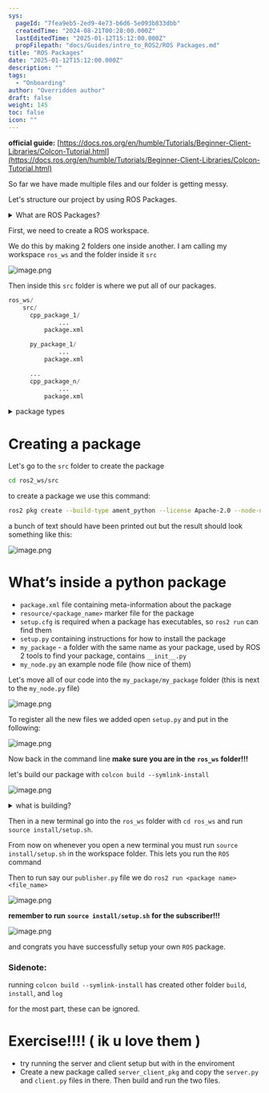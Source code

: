 ```yaml
---
sys:
  pageId: "7fea9eb5-2ed9-4e73-b6d6-5e093b833dbb"
  createdTime: "2024-08-21T00:28:00.000Z"
  lastEditedTime: "2025-01-12T15:12:00.000Z"
  propFilepath: "docs/Guides/intro_to_ROS2/ROS Packages.md"
title: "ROS Packages"
date: "2025-01-12T15:12:00.000Z"
description: ""
tags:
  - "Onboarding"
author: "Overridden author"
draft: false
weight: 145
toc: false
icon: ""
---
```


**official guide:** [https://docs.ros.org/en/humble/Tutorials/Beginner-Client-Libraries/Colcon-Tutorial.html](https://docs.ros.org/en/humble/Tutorials/Beginner-Client-Libraries/Colcon-Tutorial.html)

So far we have made multiple files and our folder is getting messy.

Let's structure our project by using ROS Packages.

<details>

<summary>What are ROS Packages?</summary>

ROS Packages are, as the name implies, packages of code that are highly sharable between ROS developers.

They consist of a folder, `package.xml` file, and source code

```python
      cpp_package_1/
		      ... imagine much code files here ..
          package.xml
```

</details>

First, we need to create a ROS workspace.

We do this by making 2 folders one inside another. I am calling my workspace `ros_ws` and the folder inside it `src`

![image.png](https://prod-files-secure.s3.us-west-2.amazonaws.com/d518164a-d88e-44d1-a4ee-3adb3bd8bce0/70706947-fd18-4537-a67b-e12946812d31/image.png?X-Amz-Algorithm=AWS4-HMAC-SHA256&X-Amz-Content-Sha256=UNSIGNED-PAYLOAD&X-Amz-Credential=ASIAZI2LB4662NTIMOFF%2F20250319%2Fus-west-2%2Fs3%2Faws4_request&X-Amz-Date=20250319T003824Z&X-Amz-Expires=3600&X-Amz-Security-Token=IQoJb3JpZ2luX2VjEA0aCXVzLXdlc3QtMiJHMEUCID47DHBjdraQEaMs8WiW6wR%2Be9CKBMPLWpQTqpGXr3XaAiEA34QFkygd6j4weVOEl1BXfiPVilbCpTSsjDf%2FATo4B6oq%2FwMIZhAAGgw2Mzc0MjMxODM4MDUiDBVZk8TTk5tEw9shzircA%2B5%2BJ59PDQv8kEMG3u6tItTmNmIYHc%2BUsQT6JrWNXXoFO5Q4YqYK%2BgM1hq9VBHDRvu2kW2WPp9G75o8qSj5vy4Oc2p8nQPboFvERPPBSVIcawPVIGudloVLw5Jbkq7pnn7Z4UZfTeu4f8bgmavB4xIcDyg9KvCi0V6LbiL%2Fk%2FwSxNo7GcPPR9y%2FWp6LEZpC2tgsDa8yVcvUR2unLZtnDQRkajs1G58WFiROj%2BIrMPtb8hwZHgNKFUYvPLB0%2FME%2FAzOqtFTdvYwzj7WhwiaPcu0iNC6Sk0ZrBesncGeGH6YUQKm60ddBpSLl5ISMw%2FPCSgMAhdMqZS%2FjQGGlH6o4Nlm%2F9pSOWrhI1b5%2FNhn9q%2BFWliUGZvzzdOl%2FPMp8tJ6Lp%2BHvYcujvDuRl2KksAUkHjry7iwPLcgbNkIUE7k%2B0zQOUMPADmyXfTbS2%2BU3zfYN6YulR3NzWD8GG4vDYvgcpLbQF27j12GDdR732B0tjqlfP373IkwPMIpLoD05XQNOS68jk8X54k0va8DPpmDHcZXNCw7Nk3DfJjn2k0BPuDKv7tiJlYvT9woHSE%2F4R3MpPJdHLlT0yNynwWmSwPMs6ni5vtGm5LBukBjv1UvRlyptYaRDdOFa9vEQFaFGOMNuw574GOqUBZV%2F1vaHP1pO8f5yudO7g%2FQ%2FFrANnuAlMiFSpb36mgkLCYd3%2Fu5iWXVOno%2B6Svqe61nrjdR2ylEl8R80MuB%2FnMBLbExxQuuKLhXswFVu9G7T8WV2g%2B8NDlrRigRCDOq%2FkpE3aTASGal%2BEV3TUZAFXPWcQFhMzbPgQy9f5KQLAj50fd5cGgjkJQTGY6aVD1L8wRReiY9c4VYqCbUVGgm1eOzE17Ed%2F&X-Amz-Signature=abf2685c3400acd6d0f33c016d5586cdd7b9af8ce79a46899fe4b332ee51a0f8&X-Amz-SignedHeaders=host&x-id=GetObject)

Then inside this `src` folder is where we put all of our packages.

```python
ros_ws/
    src/
      cpp_package_1/
		      ...
          package.xml

      py_package_1/
		      ...
          package.xml

      ...
      cpp_package_n/
		      ...
          package.xml

```

<details>

<summary>package types</summary>

packages can be either `C++` or python.

the intern file structure is different for each but for this guide we will stick to creating python packages

</details>

# Creating a package

Let's go to the `src` folder to create the package

```bash
cd ros2_ws/src
```

to create a package we use this command:

```bash
ros2 pkg create --build-type ament_python --license Apache-2.0 --node-name my_node my_package
```

a bunch of text should have been printed out but the result should look something like this:

![image.png](https://prod-files-secure.s3.us-west-2.amazonaws.com/d518164a-d88e-44d1-a4ee-3adb3bd8bce0/e6cf1e3f-8512-4a3e-b131-079f800bf3e8/image.png?X-Amz-Algorithm=AWS4-HMAC-SHA256&X-Amz-Content-Sha256=UNSIGNED-PAYLOAD&X-Amz-Credential=ASIAZI2LB4662NTIMOFF%2F20250319%2Fus-west-2%2Fs3%2Faws4_request&X-Amz-Date=20250319T003824Z&X-Amz-Expires=3600&X-Amz-Security-Token=IQoJb3JpZ2luX2VjEA0aCXVzLXdlc3QtMiJHMEUCID47DHBjdraQEaMs8WiW6wR%2Be9CKBMPLWpQTqpGXr3XaAiEA34QFkygd6j4weVOEl1BXfiPVilbCpTSsjDf%2FATo4B6oq%2FwMIZhAAGgw2Mzc0MjMxODM4MDUiDBVZk8TTk5tEw9shzircA%2B5%2BJ59PDQv8kEMG3u6tItTmNmIYHc%2BUsQT6JrWNXXoFO5Q4YqYK%2BgM1hq9VBHDRvu2kW2WPp9G75o8qSj5vy4Oc2p8nQPboFvERPPBSVIcawPVIGudloVLw5Jbkq7pnn7Z4UZfTeu4f8bgmavB4xIcDyg9KvCi0V6LbiL%2Fk%2FwSxNo7GcPPR9y%2FWp6LEZpC2tgsDa8yVcvUR2unLZtnDQRkajs1G58WFiROj%2BIrMPtb8hwZHgNKFUYvPLB0%2FME%2FAzOqtFTdvYwzj7WhwiaPcu0iNC6Sk0ZrBesncGeGH6YUQKm60ddBpSLl5ISMw%2FPCSgMAhdMqZS%2FjQGGlH6o4Nlm%2F9pSOWrhI1b5%2FNhn9q%2BFWliUGZvzzdOl%2FPMp8tJ6Lp%2BHvYcujvDuRl2KksAUkHjry7iwPLcgbNkIUE7k%2B0zQOUMPADmyXfTbS2%2BU3zfYN6YulR3NzWD8GG4vDYvgcpLbQF27j12GDdR732B0tjqlfP373IkwPMIpLoD05XQNOS68jk8X54k0va8DPpmDHcZXNCw7Nk3DfJjn2k0BPuDKv7tiJlYvT9woHSE%2F4R3MpPJdHLlT0yNynwWmSwPMs6ni5vtGm5LBukBjv1UvRlyptYaRDdOFa9vEQFaFGOMNuw574GOqUBZV%2F1vaHP1pO8f5yudO7g%2FQ%2FFrANnuAlMiFSpb36mgkLCYd3%2Fu5iWXVOno%2B6Svqe61nrjdR2ylEl8R80MuB%2FnMBLbExxQuuKLhXswFVu9G7T8WV2g%2B8NDlrRigRCDOq%2FkpE3aTASGal%2BEV3TUZAFXPWcQFhMzbPgQy9f5KQLAj50fd5cGgjkJQTGY6aVD1L8wRReiY9c4VYqCbUVGgm1eOzE17Ed%2F&X-Amz-Signature=3a8ef440416d34d3584b557441b36037c416e78a73dc0dce6c926a7b17269987&X-Amz-SignedHeaders=host&x-id=GetObject)

# What’s inside a python package

- `package.xml` file containing meta-information about the package
- `resource/<package_name>` marker file for the package
- `setup.cfg` is required when a package has executables, so `ros2 run` can find them
- `setup.py` containing instructions for how to install the package
- `my_package` - a folder with the same name as your package, used by ROS 2 tools to find your package, contains `__init__.py`
- `my_node.py` an example node file (how nice of them)

Let's move all of our code into the `my_package/my_package` folder (this is next to the `my_node.py` file)

![image.png](https://prod-files-secure.s3.us-west-2.amazonaws.com/d518164a-d88e-44d1-a4ee-3adb3bd8bce0/9ce58f11-0da9-4d3e-b86d-506a9685d378/image.png?X-Amz-Algorithm=AWS4-HMAC-SHA256&X-Amz-Content-Sha256=UNSIGNED-PAYLOAD&X-Amz-Credential=ASIAZI2LB4662NTIMOFF%2F20250319%2Fus-west-2%2Fs3%2Faws4_request&X-Amz-Date=20250319T003824Z&X-Amz-Expires=3600&X-Amz-Security-Token=IQoJb3JpZ2luX2VjEA0aCXVzLXdlc3QtMiJHMEUCID47DHBjdraQEaMs8WiW6wR%2Be9CKBMPLWpQTqpGXr3XaAiEA34QFkygd6j4weVOEl1BXfiPVilbCpTSsjDf%2FATo4B6oq%2FwMIZhAAGgw2Mzc0MjMxODM4MDUiDBVZk8TTk5tEw9shzircA%2B5%2BJ59PDQv8kEMG3u6tItTmNmIYHc%2BUsQT6JrWNXXoFO5Q4YqYK%2BgM1hq9VBHDRvu2kW2WPp9G75o8qSj5vy4Oc2p8nQPboFvERPPBSVIcawPVIGudloVLw5Jbkq7pnn7Z4UZfTeu4f8bgmavB4xIcDyg9KvCi0V6LbiL%2Fk%2FwSxNo7GcPPR9y%2FWp6LEZpC2tgsDa8yVcvUR2unLZtnDQRkajs1G58WFiROj%2BIrMPtb8hwZHgNKFUYvPLB0%2FME%2FAzOqtFTdvYwzj7WhwiaPcu0iNC6Sk0ZrBesncGeGH6YUQKm60ddBpSLl5ISMw%2FPCSgMAhdMqZS%2FjQGGlH6o4Nlm%2F9pSOWrhI1b5%2FNhn9q%2BFWliUGZvzzdOl%2FPMp8tJ6Lp%2BHvYcujvDuRl2KksAUkHjry7iwPLcgbNkIUE7k%2B0zQOUMPADmyXfTbS2%2BU3zfYN6YulR3NzWD8GG4vDYvgcpLbQF27j12GDdR732B0tjqlfP373IkwPMIpLoD05XQNOS68jk8X54k0va8DPpmDHcZXNCw7Nk3DfJjn2k0BPuDKv7tiJlYvT9woHSE%2F4R3MpPJdHLlT0yNynwWmSwPMs6ni5vtGm5LBukBjv1UvRlyptYaRDdOFa9vEQFaFGOMNuw574GOqUBZV%2F1vaHP1pO8f5yudO7g%2FQ%2FFrANnuAlMiFSpb36mgkLCYd3%2Fu5iWXVOno%2B6Svqe61nrjdR2ylEl8R80MuB%2FnMBLbExxQuuKLhXswFVu9G7T8WV2g%2B8NDlrRigRCDOq%2FkpE3aTASGal%2BEV3TUZAFXPWcQFhMzbPgQy9f5KQLAj50fd5cGgjkJQTGY6aVD1L8wRReiY9c4VYqCbUVGgm1eOzE17Ed%2F&X-Amz-Signature=1a694d5c9dc7b327766c2c4d2a93245f4c6053d83633cd65a70c1be8c5895fe6&X-Amz-SignedHeaders=host&x-id=GetObject)

To register all the new files we added open `setup.py` and put in the following:

![image.png](https://prod-files-secure.s3.us-west-2.amazonaws.com/d518164a-d88e-44d1-a4ee-3adb3bd8bce0/1cd7c262-4cae-4496-9d75-c178537d24a2/image.png?X-Amz-Algorithm=AWS4-HMAC-SHA256&X-Amz-Content-Sha256=UNSIGNED-PAYLOAD&X-Amz-Credential=ASIAZI2LB4662NTIMOFF%2F20250319%2Fus-west-2%2Fs3%2Faws4_request&X-Amz-Date=20250319T003824Z&X-Amz-Expires=3600&X-Amz-Security-Token=IQoJb3JpZ2luX2VjEA0aCXVzLXdlc3QtMiJHMEUCID47DHBjdraQEaMs8WiW6wR%2Be9CKBMPLWpQTqpGXr3XaAiEA34QFkygd6j4weVOEl1BXfiPVilbCpTSsjDf%2FATo4B6oq%2FwMIZhAAGgw2Mzc0MjMxODM4MDUiDBVZk8TTk5tEw9shzircA%2B5%2BJ59PDQv8kEMG3u6tItTmNmIYHc%2BUsQT6JrWNXXoFO5Q4YqYK%2BgM1hq9VBHDRvu2kW2WPp9G75o8qSj5vy4Oc2p8nQPboFvERPPBSVIcawPVIGudloVLw5Jbkq7pnn7Z4UZfTeu4f8bgmavB4xIcDyg9KvCi0V6LbiL%2Fk%2FwSxNo7GcPPR9y%2FWp6LEZpC2tgsDa8yVcvUR2unLZtnDQRkajs1G58WFiROj%2BIrMPtb8hwZHgNKFUYvPLB0%2FME%2FAzOqtFTdvYwzj7WhwiaPcu0iNC6Sk0ZrBesncGeGH6YUQKm60ddBpSLl5ISMw%2FPCSgMAhdMqZS%2FjQGGlH6o4Nlm%2F9pSOWrhI1b5%2FNhn9q%2BFWliUGZvzzdOl%2FPMp8tJ6Lp%2BHvYcujvDuRl2KksAUkHjry7iwPLcgbNkIUE7k%2B0zQOUMPADmyXfTbS2%2BU3zfYN6YulR3NzWD8GG4vDYvgcpLbQF27j12GDdR732B0tjqlfP373IkwPMIpLoD05XQNOS68jk8X54k0va8DPpmDHcZXNCw7Nk3DfJjn2k0BPuDKv7tiJlYvT9woHSE%2F4R3MpPJdHLlT0yNynwWmSwPMs6ni5vtGm5LBukBjv1UvRlyptYaRDdOFa9vEQFaFGOMNuw574GOqUBZV%2F1vaHP1pO8f5yudO7g%2FQ%2FFrANnuAlMiFSpb36mgkLCYd3%2Fu5iWXVOno%2B6Svqe61nrjdR2ylEl8R80MuB%2FnMBLbExxQuuKLhXswFVu9G7T8WV2g%2B8NDlrRigRCDOq%2FkpE3aTASGal%2BEV3TUZAFXPWcQFhMzbPgQy9f5KQLAj50fd5cGgjkJQTGY6aVD1L8wRReiY9c4VYqCbUVGgm1eOzE17Ed%2F&X-Amz-Signature=cf87267bab15a7eb94e7f868bc913382293e9b74e97776b2d1ee2a24febed304&X-Amz-SignedHeaders=host&x-id=GetObject)

Now back in the command line **make sure you are in the** **`ros_ws`** **folder!!!**

let's build our package with `colcon build --symlink-install`

![image.png](https://prod-files-secure.s3.us-west-2.amazonaws.com/d518164a-d88e-44d1-a4ee-3adb3bd8bce0/2f2a0d27-b173-48fd-b189-5f5c0ce65619/image.png?X-Amz-Algorithm=AWS4-HMAC-SHA256&X-Amz-Content-Sha256=UNSIGNED-PAYLOAD&X-Amz-Credential=ASIAZI2LB4662NTIMOFF%2F20250319%2Fus-west-2%2Fs3%2Faws4_request&X-Amz-Date=20250319T003824Z&X-Amz-Expires=3600&X-Amz-Security-Token=IQoJb3JpZ2luX2VjEA0aCXVzLXdlc3QtMiJHMEUCID47DHBjdraQEaMs8WiW6wR%2Be9CKBMPLWpQTqpGXr3XaAiEA34QFkygd6j4weVOEl1BXfiPVilbCpTSsjDf%2FATo4B6oq%2FwMIZhAAGgw2Mzc0MjMxODM4MDUiDBVZk8TTk5tEw9shzircA%2B5%2BJ59PDQv8kEMG3u6tItTmNmIYHc%2BUsQT6JrWNXXoFO5Q4YqYK%2BgM1hq9VBHDRvu2kW2WPp9G75o8qSj5vy4Oc2p8nQPboFvERPPBSVIcawPVIGudloVLw5Jbkq7pnn7Z4UZfTeu4f8bgmavB4xIcDyg9KvCi0V6LbiL%2Fk%2FwSxNo7GcPPR9y%2FWp6LEZpC2tgsDa8yVcvUR2unLZtnDQRkajs1G58WFiROj%2BIrMPtb8hwZHgNKFUYvPLB0%2FME%2FAzOqtFTdvYwzj7WhwiaPcu0iNC6Sk0ZrBesncGeGH6YUQKm60ddBpSLl5ISMw%2FPCSgMAhdMqZS%2FjQGGlH6o4Nlm%2F9pSOWrhI1b5%2FNhn9q%2BFWliUGZvzzdOl%2FPMp8tJ6Lp%2BHvYcujvDuRl2KksAUkHjry7iwPLcgbNkIUE7k%2B0zQOUMPADmyXfTbS2%2BU3zfYN6YulR3NzWD8GG4vDYvgcpLbQF27j12GDdR732B0tjqlfP373IkwPMIpLoD05XQNOS68jk8X54k0va8DPpmDHcZXNCw7Nk3DfJjn2k0BPuDKv7tiJlYvT9woHSE%2F4R3MpPJdHLlT0yNynwWmSwPMs6ni5vtGm5LBukBjv1UvRlyptYaRDdOFa9vEQFaFGOMNuw574GOqUBZV%2F1vaHP1pO8f5yudO7g%2FQ%2FFrANnuAlMiFSpb36mgkLCYd3%2Fu5iWXVOno%2B6Svqe61nrjdR2ylEl8R80MuB%2FnMBLbExxQuuKLhXswFVu9G7T8WV2g%2B8NDlrRigRCDOq%2FkpE3aTASGal%2BEV3TUZAFXPWcQFhMzbPgQy9f5KQLAj50fd5cGgjkJQTGY6aVD1L8wRReiY9c4VYqCbUVGgm1eOzE17Ed%2F&X-Amz-Signature=8597d2dc585198c42d45745b4335622bf9aa08ddda97c7def70c429ac8c5f3bc&X-Amz-SignedHeaders=host&x-id=GetObject)

<details>

<summary>what is building?</summary>

if you are a CS major at Rose-Hulman you will learn the answer to this in CSSE132

but TLDR; is it combines all the code files into one program that can be run easily 

</details>

Then in a new terminal go into the `ros_ws` folder with `cd ros_ws` and run `source install/setup.sh`. 

From now on whenever you open a new terminal you must run `source install/setup.sh` in the workspace folder. This lets you run the `ROS` command

Then to run say our `publisher.py` file we do `ros2 run <package name> <file_name>`

![image.png](https://prod-files-secure.s3.us-west-2.amazonaws.com/d518164a-d88e-44d1-a4ee-3adb3bd8bce0/4f4b1219-3a44-4632-aa0a-ce3471699f59/image.png?X-Amz-Algorithm=AWS4-HMAC-SHA256&X-Amz-Content-Sha256=UNSIGNED-PAYLOAD&X-Amz-Credential=ASIAZI2LB4662NTIMOFF%2F20250319%2Fus-west-2%2Fs3%2Faws4_request&X-Amz-Date=20250319T003824Z&X-Amz-Expires=3600&X-Amz-Security-Token=IQoJb3JpZ2luX2VjEA0aCXVzLXdlc3QtMiJHMEUCID47DHBjdraQEaMs8WiW6wR%2Be9CKBMPLWpQTqpGXr3XaAiEA34QFkygd6j4weVOEl1BXfiPVilbCpTSsjDf%2FATo4B6oq%2FwMIZhAAGgw2Mzc0MjMxODM4MDUiDBVZk8TTk5tEw9shzircA%2B5%2BJ59PDQv8kEMG3u6tItTmNmIYHc%2BUsQT6JrWNXXoFO5Q4YqYK%2BgM1hq9VBHDRvu2kW2WPp9G75o8qSj5vy4Oc2p8nQPboFvERPPBSVIcawPVIGudloVLw5Jbkq7pnn7Z4UZfTeu4f8bgmavB4xIcDyg9KvCi0V6LbiL%2Fk%2FwSxNo7GcPPR9y%2FWp6LEZpC2tgsDa8yVcvUR2unLZtnDQRkajs1G58WFiROj%2BIrMPtb8hwZHgNKFUYvPLB0%2FME%2FAzOqtFTdvYwzj7WhwiaPcu0iNC6Sk0ZrBesncGeGH6YUQKm60ddBpSLl5ISMw%2FPCSgMAhdMqZS%2FjQGGlH6o4Nlm%2F9pSOWrhI1b5%2FNhn9q%2BFWliUGZvzzdOl%2FPMp8tJ6Lp%2BHvYcujvDuRl2KksAUkHjry7iwPLcgbNkIUE7k%2B0zQOUMPADmyXfTbS2%2BU3zfYN6YulR3NzWD8GG4vDYvgcpLbQF27j12GDdR732B0tjqlfP373IkwPMIpLoD05XQNOS68jk8X54k0va8DPpmDHcZXNCw7Nk3DfJjn2k0BPuDKv7tiJlYvT9woHSE%2F4R3MpPJdHLlT0yNynwWmSwPMs6ni5vtGm5LBukBjv1UvRlyptYaRDdOFa9vEQFaFGOMNuw574GOqUBZV%2F1vaHP1pO8f5yudO7g%2FQ%2FFrANnuAlMiFSpb36mgkLCYd3%2Fu5iWXVOno%2B6Svqe61nrjdR2ylEl8R80MuB%2FnMBLbExxQuuKLhXswFVu9G7T8WV2g%2B8NDlrRigRCDOq%2FkpE3aTASGal%2BEV3TUZAFXPWcQFhMzbPgQy9f5KQLAj50fd5cGgjkJQTGY6aVD1L8wRReiY9c4VYqCbUVGgm1eOzE17Ed%2F&X-Amz-Signature=1f0c8999db99d90ff44a69460edb18700a8a86a9fae7816e64aeaa95c914d4fd&X-Amz-SignedHeaders=host&x-id=GetObject)

**remember to run** **`source install/setup.sh`** **for the subscriber!!!**

![image.png](https://prod-files-secure.s3.us-west-2.amazonaws.com/d518164a-d88e-44d1-a4ee-3adb3bd8bce0/02121119-dad4-49ec-8356-c956108b4243/image.png?X-Amz-Algorithm=AWS4-HMAC-SHA256&X-Amz-Content-Sha256=UNSIGNED-PAYLOAD&X-Amz-Credential=ASIAZI2LB4662NTIMOFF%2F20250319%2Fus-west-2%2Fs3%2Faws4_request&X-Amz-Date=20250319T003824Z&X-Amz-Expires=3600&X-Amz-Security-Token=IQoJb3JpZ2luX2VjEA0aCXVzLXdlc3QtMiJHMEUCID47DHBjdraQEaMs8WiW6wR%2Be9CKBMPLWpQTqpGXr3XaAiEA34QFkygd6j4weVOEl1BXfiPVilbCpTSsjDf%2FATo4B6oq%2FwMIZhAAGgw2Mzc0MjMxODM4MDUiDBVZk8TTk5tEw9shzircA%2B5%2BJ59PDQv8kEMG3u6tItTmNmIYHc%2BUsQT6JrWNXXoFO5Q4YqYK%2BgM1hq9VBHDRvu2kW2WPp9G75o8qSj5vy4Oc2p8nQPboFvERPPBSVIcawPVIGudloVLw5Jbkq7pnn7Z4UZfTeu4f8bgmavB4xIcDyg9KvCi0V6LbiL%2Fk%2FwSxNo7GcPPR9y%2FWp6LEZpC2tgsDa8yVcvUR2unLZtnDQRkajs1G58WFiROj%2BIrMPtb8hwZHgNKFUYvPLB0%2FME%2FAzOqtFTdvYwzj7WhwiaPcu0iNC6Sk0ZrBesncGeGH6YUQKm60ddBpSLl5ISMw%2FPCSgMAhdMqZS%2FjQGGlH6o4Nlm%2F9pSOWrhI1b5%2FNhn9q%2BFWliUGZvzzdOl%2FPMp8tJ6Lp%2BHvYcujvDuRl2KksAUkHjry7iwPLcgbNkIUE7k%2B0zQOUMPADmyXfTbS2%2BU3zfYN6YulR3NzWD8GG4vDYvgcpLbQF27j12GDdR732B0tjqlfP373IkwPMIpLoD05XQNOS68jk8X54k0va8DPpmDHcZXNCw7Nk3DfJjn2k0BPuDKv7tiJlYvT9woHSE%2F4R3MpPJdHLlT0yNynwWmSwPMs6ni5vtGm5LBukBjv1UvRlyptYaRDdOFa9vEQFaFGOMNuw574GOqUBZV%2F1vaHP1pO8f5yudO7g%2FQ%2FFrANnuAlMiFSpb36mgkLCYd3%2Fu5iWXVOno%2B6Svqe61nrjdR2ylEl8R80MuB%2FnMBLbExxQuuKLhXswFVu9G7T8WV2g%2B8NDlrRigRCDOq%2FkpE3aTASGal%2BEV3TUZAFXPWcQFhMzbPgQy9f5KQLAj50fd5cGgjkJQTGY6aVD1L8wRReiY9c4VYqCbUVGgm1eOzE17Ed%2F&X-Amz-Signature=321fc5f4d9f253d533543cde72dd29a4585502bbcff997e68a69e81b77727c1a&X-Amz-SignedHeaders=host&x-id=GetObject)

and congrats you have successfully setup your own `ROS` package.

### Sidenote:

running `colcon build --symlink-install` has created other folder `build`, `install`, and `log`

for the most part, these can be ignored.

# Exercise!!!! ( ik u love them )

- try running the server and client setup but with in the enviroment
- Create a new package called `server_client_pkg` and copy the `server.py` and `client.py` files in there. Then build and run the two files.
